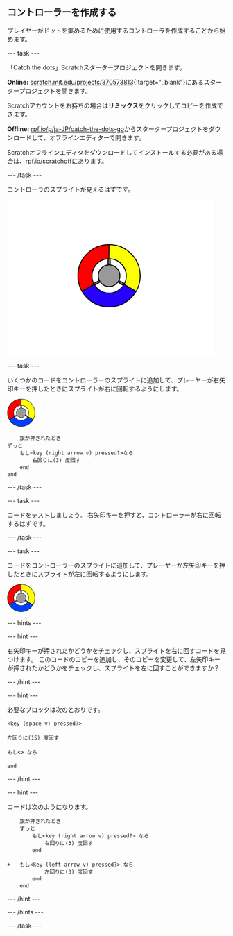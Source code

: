 ## コントローラーを作成する

プレイヤーがドットを集めるために使用するコントローラを作成することから始めます。

--- task ---

「Catch the dots」Scratchスタータープロジェクトを開きます。

**Online:** [scratch.mit.edu/projects/370573813](https://scratch.mit.edu/projects/370573813){:target="_blank"}にあるスタータープロジェクトを開きます。

Scratchアカウントをお持ちの場合は**リミックス**をクリックしてコピーを作成できます。

**Offline:** [rpf.io/p/ja-JP/catch-the-dots-go](http://rpf.io/p/ja-JP/catch-the-dots-go)からスタータープロジェクトをダウンロードして、オフラインエディターで開きます。

Scratchオフラインエディタをダウンロードしてインストールする必要がある場合は、[rpf.io/scratchoff](http://rpf.io/scratchoff)にあります。

--- /task ---

コントローラのスプライトが見えるはずです。

![スクリーンショット](images/dots-controller.png)

--- task ---

いくつかのコードをコントローラーのスプライトに追加して、プレーヤーが右矢印キーを押したときにスプライトが右に回転するようにします。

![コントローラーのスプライト](images/controller-sprite.png)

```blocks3
    旗が押されたとき
ずっと
    もし<key (right arrow v) pressed?>なら
        右回りに(3) 度回す
    end
end
```

--- /task ---

--- task ---

コードをテストしましょう。 右矢印キーを押すと、コントローラーが右に回転するはずです。

--- /task ---

--- task ---

コードをコントローラーのスプライトに追加して、プレーヤーが左矢印キーを押したときにスプライトが左に回転するようにします。

![コントローラーのスプライト](images/controller-sprite.png)

--- hints ---


--- hint ---

右矢印キーが押されたかどうかをチェックし、スプライトを右に回すコードを見つけます。 このコードのコピーを追加し、そのコピーを変更して、左矢印キーが押されたかどうかをチェックし、スプライトを左に回すことができますか？

--- /hint ---

--- hint ---

必要なブロックは次のとおりです。

```blocks3
<key (space v) pressed?>

左回りに(15) 度回す

もし<> なら

end
```

--- /hint ---

--- hint ---

コードは次のようになります。

```blocks3
    旗が押されたとき
    ずっと
        もし<key (right arrow v) pressed?> なら
            右回りに(3) 度回す
        end

+   もし<key (left arrow v) pressed?> なら
            左回りに(3) 度回す
        end
    end
```

--- /hint ---

--- /hints ---

--- /task ---